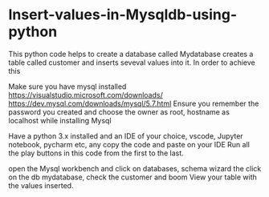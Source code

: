 # Insert-values-in-Mysqldb-using-python
This python code helps to create a database called Mydatabase creates a table called customer and inserts seveval values into it.
In order to achieve this

Make sure you have mysql installed
https://visualstudio.microsoft.com/downloads/
https://dev.mysql.com/downloads/mysql/5.7.html
Ensure you remember the password you created and choose the owner as root, hostname as localhost while installing Mysql

Have a python 3.x installed and an IDE of your choice, vscode, Jupyter notebook, pycharm etc, any
copy the code and paste on your IDE
Run all the play buttons in this code from the first to the last.

open the Mysql workbench and click on databases, schema wizard the click on the db mydatabase, check the customer and boom
View your table with the values inserted.
